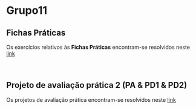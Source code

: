 # Grupo11

## Fichas Práticas
Os exercícios relativos às **Fichas Práticas** encontram-se resolvidos neste [link](https://github.com/uminho-mei-engseg-21-22/Grupo11/tree/main/Praticas) <br/><br/><br/>


##  Projeto de avaliação prática 2 (PA & PD1 & PD2)
Os projetos de avaliação prática encontram-se resolvidos neste [link](https://github.com/uminho-mei-engseg-21-22/Grupo11/tree/main/Projetos/Pratica%202) 
